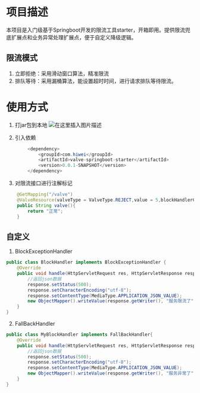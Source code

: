 # 项目描述
本项目是入门级基于Springboot开发的限流工具starter，开箱即用。提供限流兜底扩展点和业务异常处理扩展点，便于自定义降级逻辑。
## 限流模式
1. 立即拒绝：采用滑动窗口算法，精准限流
2. 排队等待：采用漏桶算法，能设置超时时间，进行请求排队等待限流。
# 使用方式
1. 打jar包到本地
![在这里插入图片描述](https://img-blog.csdnimg.cn/7b11def6181c48c1928ae40ce35923ac.png)

2. 引入依赖

```java
        <dependency>
            <groupId>com.hiwei</groupId>
            <artifactId>valve-springboot-starter</artifactId>
            <version>0.0.1-SNAPSHOT</version>
        </dependency>
```

3. 对限流接口进行注解标记

```java
    @GetMapping("/valve")
    @ValveResource(valveType = ValveType.REJECT,value = 5,blockHandlerClass = {BlockHandler.class})
    public String valve(){
        return "正常";
    }
```

## 自定义
1. BlockExceptionHandler
```java
public class BlockHandler implements BlockExceptionHandler {
    @Override
    public void handle(HttpServletRequest res, HttpServletResponse response, BlockException e) throws Exception {
        //返回json数据
        response.setStatus(500);
        response.setCharacterEncoding("utf-8");
        response.setContentType(MediaType.APPLICATION_JSON_VALUE);
        new ObjectMapper().writeValue(response.getWriter(), "服务限流了");
    }
}
```
2. FallBackHandler

```java
public class MyBlockHandler implements FallBackHandler{
    @Override
    public void handle(HttpServletRequest res, HttpServletResponse response, BlockException e) throws Exception {
        //返回json数据
        response.setStatus(500);
        response.setCharacterEncoding("utf-8");
        response.setContentType(MediaType.APPLICATION_JSON_VALUE);
        new ObjectMapper().writeValue(response.getWriter(), "服务异常了");
    }
}
```